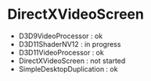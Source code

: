 # DirectXVideoScreen

* D3D9VideoProcessor : ok
* D3D11ShaderNV12 : in progress
* D3D11VideoProcessor : ok
* DirectXVideoScreen : not started
* SimpleDesktopDuplication : ok
